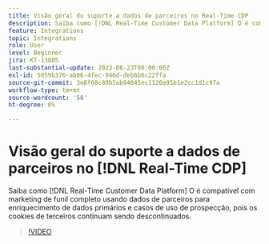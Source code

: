 ```yaml
---
title: Visão geral do suporte a dados de parceiros no Real-Time CDP
description: Saiba como [!DNL Real-Time Customer Data Platform] O é compatível com marketing de funil completo usando dados de parceiros para enriquecimento de dados primários e casos de uso de prospecção, pois os cookies de terceiros continuam sendo descontinuados. 
feature: Integrations
topic: Integrations
role: User
level: Beginner
jira: KT-13805
last-substantial-update: 2023-08-23T00:00:00Z
exl-id: 5059b376-ab06-4fec-946d-deb6b6c22ffa
source-git-commit: 3e8f68c89b5ab94045ec1120a95b1e2cc1d1c97a
workflow-type: tm+mt
source-wordcount: '58'
ht-degree: 0%

---
```


# Visão geral do suporte a dados de parceiros no [!DNL Real-Time CDP]

Saiba como [!DNL Real-Time Customer Data Platform] O é compatível com marketing de funil completo usando dados de parceiros para enriquecimento de dados primários e casos de uso de prospecção, pois os cookies de terceiros continuam sendo descontinuados. 

>[!VIDEO](https://video.tv.adobe.com/v/3422855/?learn=on)
